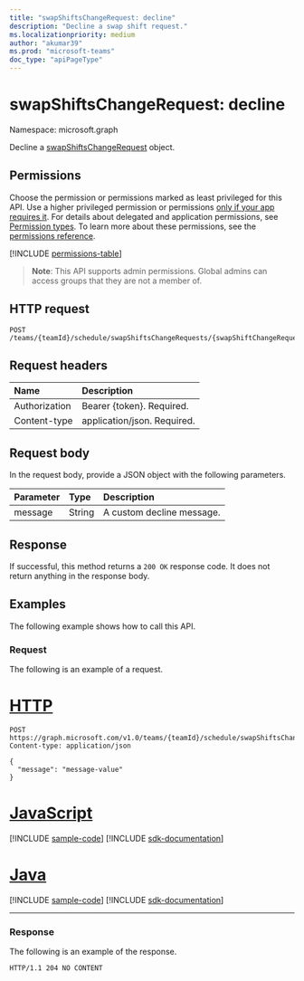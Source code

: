 ```yaml
---
title: "swapShiftsChangeRequest: decline"
description: "Decline a swap shift request."
ms.localizationpriority: medium
author: "akumar39"
ms.prod: "microsoft-teams"
doc_type: "apiPageType"
---
```


# swapShiftsChangeRequest: decline

Namespace: microsoft.graph

Decline a [swapShiftsChangeRequest](../resources/swapshiftschangerequest.md) object.

## Permissions

Choose the permission or permissions marked as least privileged for this API. Use a higher privileged permission or permissions [only if your app requires it](/graph/permissions-overview#best-practices-for-using-microsoft-graph-permissions). For details about delegated and application permissions, see [Permission types](/graph/permissions-overview#permission-types). To learn more about these permissions, see the [permissions reference](/graph/permissions-reference).

<!-- { "blockType": "permissions", "name": "swapshiftschangerequest_decline" } -->
[!INCLUDE [permissions-table](../includes/permissions/swapshiftschangerequest-decline-permissions.md)]

> **Note**: This API supports admin permissions. Global admins can access groups that they are not a member of.

## HTTP request

<!-- { "blockType": "ignored" } -->

```http
POST /teams/{teamId}/schedule/swapShiftsChangeRequests/{swapShiftChangeRequestId}/decline
```

## Request headers

| Name          | Description   |
|:--------------|:--------------|
| Authorization | Bearer {token}. Required. |
| Content-type | application/json. Required. |

## Request body

In the request body, provide a JSON object with the following parameters.

| Parameter    | Type        | Description |
|:-------------|:------------|:------------|
|message|String|A custom decline message.|

## Response

If successful, this method returns a `200 OK` response code. It does not return anything in the response body.

## Examples

The following example shows how to call this API.

### Request

The following is an example of a request.


# [HTTP](#tab/http)
<!-- {
  "blockType": "request",
  "name": "swapshiftchangerequest_decline"
}-->

```http
POST https://graph.microsoft.com/v1.0/teams/{teamId}/schedule/swapShiftsChangeRequests/{swapShiftChangeRequestId}/decline
Content-type: application/json

{
  "message": "message-value"
}
```

# [JavaScript](#tab/javascript)
[!INCLUDE [sample-code](../includes/snippets/javascript/swapshiftchangerequest-decline-javascript-snippets.md)]
[!INCLUDE [sdk-documentation](../includes/snippets/snippets-sdk-documentation-link.md)]

# [Java](#tab/java)
[!INCLUDE [sample-code](../includes/snippets/java/swapshiftchangerequest-decline-java-snippets.md)]
[!INCLUDE [sdk-documentation](../includes/snippets/snippets-sdk-documentation-link.md)]

---

### Response

The following is an example of the response.
<!-- {
  "blockType": "response",
  "truncated": true
} -->

```http
HTTP/1.1 204 NO CONTENT
```

<!-- uuid: 16cd6b66-4b1a-43a1-adaf-3a886856ed98
2019-02-04 14:57:30 UTC -->
<!-- {
  "type": "#page.annotation",
  "description": "swapShiftChangeRequest: decline",
  "keywords": "",
  "section": "documentation",
  "tocPath": ""
}-->


